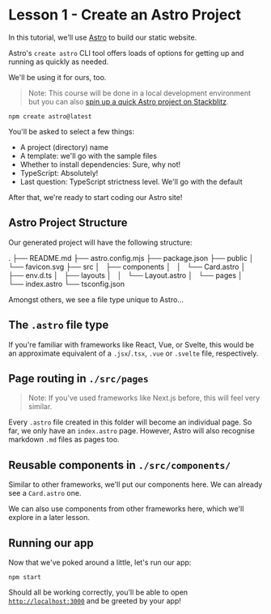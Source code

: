 # Lesson 1 - Create an Astro Project

In this tutorial, we'll use [Astro](astro.build) to build our static website.

Astro's `create astro` CLI tool offers loads of options for getting up and running as quickly as needed.

We'll be using it for ours, too.

> Note: This course will be done in a local development environment but you can also [spin up a quick Astro project on Stackblitz](https://astro.new/basics?on=stackblitz).

```
npm create astro@latest 
```

You'll be asked to select a few things:

* A project (directory) name
* A template: we'll go with the sample files
* Whether to install dependencies: Sure, why not!
* TypeScript: Absolutely!
* Last question: TypeScript strictness level. We'll go with the default

After that, we're ready to start coding our Astro site!

## Astro Project Structure

Our generated project will have the following structure:

.
├── README.md
├── astro.config.mjs
├── package.json
├── public
│   └── favicon.svg
├── src
│   ├── components
│   │   └── Card.astro
│   ├── env.d.ts
│   ├── layouts
│   │   └── Layout.astro
│   └── pages
│       └── index.astro
└── tsconfig.json

Amongst others, we see a file type unique to Astro...

## The `.astro` file type

If you're familiar with frameworks like React, Vue, or Svelte, this would
be an approximate equivalent of a `.jsx`/`.tsx`, `.vue` or `.svelte` file,
respectively.

## Page routing in `./src/pages`

> Note: If you've used frameworks like Next.js before, this will feel very similar.

Every `.astro` file created in this folder will become an individual page. So
far, we only have an `index.astro` page. However, Astro will also recognise
markdown `.md` files as pages too.

## Reusable components in `./src/components/`

Similar to other frameworks, we'll put our components here. We can already see a `Card.astro` one.

We can also use components from other frameworks here, which we'll explore in a later lesson.

## Running our app

Now that we've poked around a little, let's run our app:

    npm start

Should all be working correctly, you'll be able to open [`http://localhost:3000`](http://localhost:3000) and be greeted by your app!